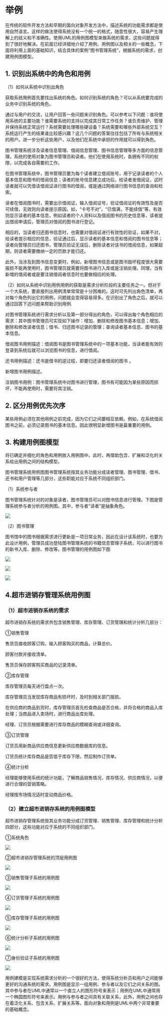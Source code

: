 # 举例

在传统的软件开发方法和早期的面向对象开发方法中，描述系统的功能需求都是使用自然语言。这样的做法使得系统没有一个统一的格式，随意性很大，容易产生理解上的歧义和不准确性。使用UML的用例图模型来做系统的需求，这些问题就得到了很好地解决。在前面已经详细地介绍了用例、用例图以及相关的一些概念，下面将利用上面的基础知识，结合具体的案例“图书管理系统”，根据系统的需求，创建用例图模型。



## 1. 识别出系统中的角色和用例

   （1）如何从系统中识别出角色

  获取系统用例首先要找出系统的角色。如何识别系统的角色？可以从系统要完成的业务中识别系统的角色。

通过与用户的交流，让用户回答一些问题来识别角色。可以参考以下问题：谁将使用系统的主要功能？谁需要系统的支持以完成其日常工作任务？谁负责维护、管理并保持系统正常运行？系统需要处理哪些硬设备？系统需要和哪些外部系统交互？系统运行产生的结果谁比较感兴趣？这几个问题的答案往往包括了所有与系统相关的用户。进一步分析这些用户，以及他们在系统中承担的作用就可以得到角色。

图书管理系统涉及读者信息管理、借阅信息管理、图书信息管理等多方面的信息管理。系统的使用对象为图书管理员和读者。他们在使用系统时，各拥有不同的权限，以完成各自需要的工作。

在图书管理系统中，图书管理员要为每个读者建立借阅账号，用于记录读者的个人基本信息和图书的借阅信息；读者的账号信息建立成功后，给读者发借阅证，这时读者就可以凭借该借阅证进行图书的借阅，或是通过网络进行图书信息的查询和检索。

读者在借阅图书时，需要出示借阅证，输入借阅证号，验证借阅证的有效性及是否可续借，无效则向读者提示原因，如，“卡号不对”，“已借满，不能续借”等，有效则显示读者的基本信息，例如读者的个人资料以及借阅图书的历史信息等，读者提出借阅申请后，管理员对借阅的图书进行登记。

相应的，当读者归还图书信息时，也需要对借阅证进行有效性的验证，如果不对，给读者提示相应的信息，验证通过后，显示读者的基本信息和借阅的图书信息等；读者向管理员归还图书，管理员验证无误后，删除读者对该书的借阅信息，如果超期，则读者需要缴纳一定的罚款才能归还。

此外，当涉及到图书信息变更时，例如，新增图书信息或是图书毁坏程度很大需要报损不能再使用时，图书管理员就需要将图书进行入库或是注销处理。同理，当有新增的借阅者或是要注销借阅者信息时也要做相应的处理。



（2）如何从系统中识别用例用例的获取是需求分析阶段的主要任务之一。但对于一个大系统，要直接列出用例清单常常是十分困难的。这时可先列出角色清单，再对每个角色列出它的用例，问题就会变得容易得多。在识别出了角色之后，就可以通过回答下述问题来帮助识别用例.

对图书管理系统进行需求分析以及第一部分得出的角色，可以得出每个角色相应的需求：其中图书管理员可实现如下操作：增加、删除和修改图书基本信息；增加、删除和修改读者信息；借书、归还图书记录的管理；查询读者基本信息、图书的基本信息。

借阅图书用例描述：借阅图书是图书管理系统中的一项基本功能，当读者能有效的登录到系统后就可以浏览图书的信息，进行借阅。

还书用例描述：还书是借书的逆过程，即要归还读者借阅的图书 。

新增图书用例描述。

注销图书用例：图书管理系统中对图书进行管理，图书有可能因为某些原因而损坏，不能再使用时，需要将其注销。

## 2. 区分用例优先次序

  某些用例必须在其他用例之前完成，因为它们之间要相互依赖。例如，在系统借阅图书之前，必须记录图书的基本信息。因此很明显新增图书是最重要的用例。

## 3. 构建用例图模型

  将已确定并细化的角色和用例放入用例图中。此时，再借助包含、扩展和泛化的关系给出用例之间的结构模型。



图书管理系统用例图图书管理系统按其业务功能分成读者管理、图书管理、借书、还书和用户管理等几部分，这些职能对应于系统不同组织部门。

（1）系统参与者

图书管理系统针对的对象是读者，图书管理员可以对图书信息进行管理。下图是管理系统参与者分析的用例图。其中，参与者“读者”是抽象角色。

![](https://img1.zlogs.net/20/20200117211123.png)

（2）图书管理

图书馆中的图书根据需求进行更新是一项日常业务，因此在设计该系统时，也要为此设计用例，管理员成功登陆图书管理系统的书籍信息管理子系统，可以进行图书的新书入库、删除、修改等。图书管理的用例图如下图

![](https://img1.zlogs.net/20/20200117211124.png)



![](https://img1.zlogs.net/20/20200117211125.png)

![](https://img1.zlogs.net/20/20200117211126.png)



## 4.超市进销存管理系统用例图

### （1）超市进销存系统的需求

超市进销存系统的需求共包含销售管理、库存管理、订货管理和统计分析几部分：

①销售管理

售货员接收顾客订购，输入顾客购买的商品，计算总价。

顾客付款并接收清单。

售货员保存顾客购买商品的记录清单。

②库存管理

库存管理员每天进行盘点一次。

库存管理员当发现库存商品有损坏时，及时到相关部门报损。

在供应商的商品到货时，库存管理员首先检查商品是否合格，并将合格的商品入库处理；当商品进入卖场时，进行商品出库处理。

经理、订货员根据需要进行库存商品的模糊查询或详细查询。

③订货管理

订货员用新商品供应商信息更新供应商数据库的信息。

订货员统计库存商品是否低于库存下限，然后制作订货单。

④统计分析

经理能够使用系统的统计功能，了解商品销售情况、库存情况、供应商情况，以便进行合理的营销策略。

经理按市场情况适时变动商品价格。

### （2）建立超市进销存系统的用例图模型

超市进销存管理系统按其业务功能分成订货管理、销售管理、库存管理和统计分析四部分，这些功能对应于系统的不同组织部门。

①系统角色

![](https://img1.zlogs.net/20/20200117211127.png)



②超市进销存管理系统的顶层用例图

![](https://img1.zlogs.net/20/20200117211128.png)

③销售管理子系统的用例图

![](https://img1.zlogs.net/20/20200117211129.png)



④订货管理子系统的用例图

![](https://img1.zlogs.net/20/20200117211130.png)

⑤库存管理子系统的用例图

![](https://img1.zlogs.net/20/20200117211131.png)



⑥统计分析子系统的用例图

![](https://img1.zlogs.net/20/20200117211132.png)

⑦身份验证子系统的用例图

![](https://img1.zlogs.net/20/20200117211133.png)





用例建模是实现系统需求分析的一个很好的方法，使得系统分析员和用户之间能够更好的沟通系统的需求。用例图是显示一组用例、参与者以及它们之间关系的图。其中参与者在UML中通常以一个直立人的图形符号来表示；用例在UML中通常用一个椭圆图形符号来表示。用例与参与者之间具有关联关系，此外，用例之间也存在着泛化关系、包含关系、扩展关系等。面向对象和用例是UML中两个非常重要的基础概念。























